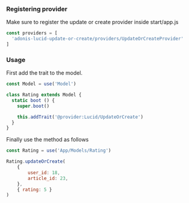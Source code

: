 ### Registering provider
Make sure to register the update or create provider inside start/app.js

```javascript
const providers = [
  'adonis-lucid-update-or-create/providers/UpdateOrCreateProvider'
]
```

### Usage
First add the trait to the model.

```javascript
const Model = use('Model')

class Rating extends Model {
  static boot () {
    super.boot()

    this.addTrait('@provider:Lucid/UpdateOrCreate')
  }
}
```

Finally use the method as follows
```javascript
const Rating = use('App/Models/Rating')

Rating.updateOrCreate(
    { 
        user_id: 18,
        article_id: 23,
    },
    { rating: 5 }
)
```